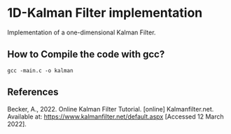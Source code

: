 # 1D-Kalman Filter implementation

Implementation of a one-dimensional Kalman Filter.


## How to Compile the code with gcc?

```shell
gcc -main.c -o kalman
```

## References
Becker, A., 2022. Online Kalman Filter Tutorial. [online] Kalmanfilter.net. Available at: <https://www.kalmanfilter.net/default.aspx> [Accessed 12 March 2022].
